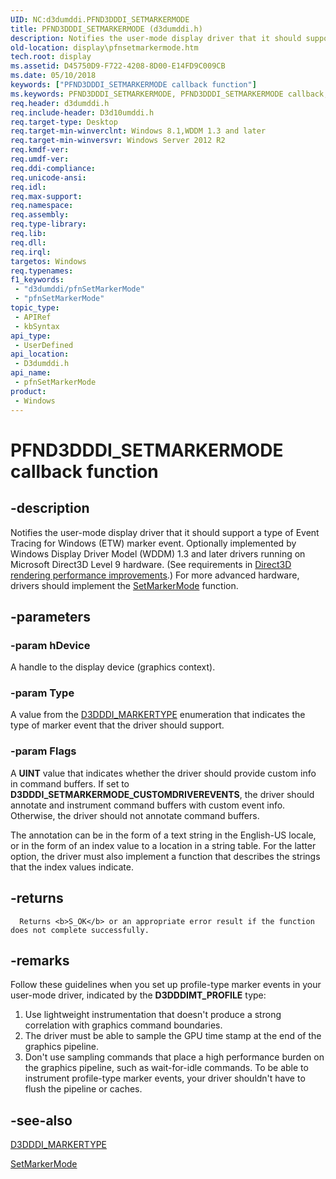 ```yaml
---
UID: NC:d3dumddi.PFND3DDDI_SETMARKERMODE
title: PFND3DDDI_SETMARKERMODE (d3dumddi.h)
description: Notifies the user-mode display driver that it should support a type of Event Tracing for Windows (ETW) marker event.
old-location: display\pfnsetmarkermode.htm
tech.root: display
ms.assetid: D45750D9-F722-4208-8D00-E14FD9C009CB
ms.date: 05/10/2018
keywords: ["PFND3DDDI_SETMARKERMODE callback function"]
ms.keywords: PFND3DDDI_SETMARKERMODE, PFND3DDDI_SETMARKERMODE callback, d3dumddi/pfnSetMarkerMode, display.pfnsetmarkermode, pfnSetMarkerMode, pfnSetMarkerMode callback function [Display Devices]
req.header: d3dumddi.h
req.include-header: D3d10umddi.h
req.target-type: Desktop
req.target-min-winverclnt: Windows 8.1,WDDM 1.3 and later
req.target-min-winversvr: Windows Server 2012 R2
req.kmdf-ver: 
req.umdf-ver: 
req.ddi-compliance: 
req.unicode-ansi: 
req.idl: 
req.max-support: 
req.namespace: 
req.assembly: 
req.type-library: 
req.lib: 
req.dll: 
req.irql: 
targetos: Windows
req.typenames: 
f1_keywords:
 - "d3dumddi/pfnSetMarkerMode"
 - "pfnSetMarkerMode"
topic_type:
 - APIRef
 - kbSyntax
api_type:
 - UserDefined
api_location:
 - D3dumddi.h
api_name:
 - pfnSetMarkerMode
product:
 - Windows
---
```


# PFND3DDDI_SETMARKERMODE callback function

## -description

Notifies the user-mode display driver that it should support a type of Event Tracing for Windows (ETW) marker event. Optionally implemented by Windows Display Driver Model (WDDM) 1.3 and later drivers running on Microsoft Direct3D Level 9 hardware. (See requirements in [Direct3D rendering performance improvements](https://docs.microsoft.com/windows-hardware/drivers/display/direct3d-rendering-performance-improvements).) For more advanced hardware, drivers should implement the <a href="https://docs.microsoft.com/windows-hardware/drivers/ddi/d3d10umddi/nc-d3d10umddi-pfnd3dwddm1_3ddi_setmarkermode">SetMarkerMode</a> function.

## -parameters

### -param hDevice

A handle to the display device (graphics context).

### -param Type

A value from the <a href="https://docs.microsoft.com/windows-hardware/drivers/ddi/d3dumddi/ne-d3dumddi-d3dddi_markertype">D3DDDI_MARKERTYPE</a> enumeration that indicates the type of marker event  that the driver should support.

### -param Flags

A <b>UINT</b> value that indicates whether the driver should provide custom info in command buffers. If set to <b>D3DDDI_SETMARKERMODE_CUSTOMDRIVEREVENTS</b>, the driver should annotate and instrument command buffers with custom event info. Otherwise, the driver should not annotate command buffers.

The annotation can be in the form of a text string in the English-US locale, or in the form of an index value to a location in a string table. For the latter option, the driver must also implement a function that describes the strings that the index values indicate.

## -returns

      Returns <b>S_OK</b> or an appropriate error result if the function does not complete successfully.

## -remarks

Follow these guidelines when you set up profile-type marker events in your user-mode driver, indicated by the <b>D3DDDIMT_PROFILE</b> type:

<ol>
<li>Use lightweight instrumentation that doesn't produce a strong correlation with graphics command boundaries.</li>
<li>The driver must be able to sample the GPU time stamp at the end of the graphics pipeline.</li>
<li>Don't use sampling commands that place a high performance burden on the graphics pipeline, such as wait-for-idle commands. To be able to instrument profile-type marker events, your driver shouldn't have to flush the pipeline or caches.</li>
</ol>

## -see-also

<a href="https://docs.microsoft.com/windows-hardware/drivers/ddi/d3dumddi/ne-d3dumddi-d3dddi_markertype">D3DDDI_MARKERTYPE</a>



<a href="https://docs.microsoft.com/windows-hardware/drivers/ddi/d3d10umddi/nc-d3d10umddi-pfnd3dwddm1_3ddi_setmarkermode">SetMarkerMode</a>

